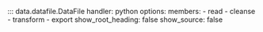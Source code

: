 ::: data.datafile.DataFile
    handler: python
    options:
        members:
            - read
            - cleanse
            - transform
            - export
        show_root_heading: false
        show_source: false
